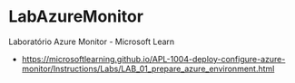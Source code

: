 # LabAzureMonitor
Laboratório Azure Monitor - Microsoft Learn

- https://microsoftlearning.github.io/APL-1004-deploy-configure-azure-monitor/Instructions/Labs/LAB_01_prepare_azure_environment.html
